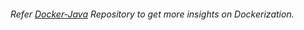 ###### Refer [Docker-Java](https://github.com/rahulvaish/Docker-Java) Repository to get more insights on Dockerization. 

